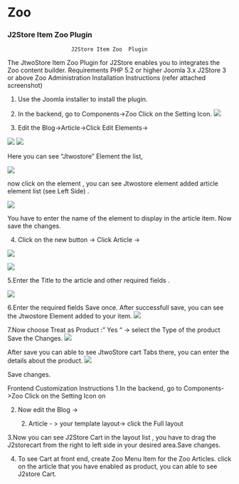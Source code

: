 # Zoo

### J2Store Item Zoo  Plugin 


                        J2Store Item Zoo  Plugin

The JtwoStore Item  Zoo Plugin for J2Store enables you to  integrates the Zoo content  builder. 
Requirements
PHP 5.2 or higher 
Joomla 3.x 
J2Store 3 or above 
Zoo 
Administration Installation Instructions (refer attached screenshot)
1. Use the Joomla installer to install the plugin. 

2. In the backend, go to Components->Zoo Click on the Setting Icon.
 ![](ctrl_manager.png)

3. Edit the Blog->Article->Click Edit Elements->

![](app_config.png)
![](step_1.png)

	
  Here you can see “Jtwostore” Element the list,
  
![](step_2.png)
	
 now click on the element , you can see Jtwostore element added article element list (see Left Side) .
 
![](step_3_up.png)

You have to enter the name of the element to display in the article item. Now save the changes.	

4. Click on the new button -> Click Article ->

![](create_new_article.png)




![](step_4.png)

5.Enter the Title to the article and other required fields .

![](new_item_before_save.png)

6.Enter the required fields Save once. After successfull save, you can see the Jtwostore Element added to your item.
![](new_item_after_save.png)

	
7.Now choose Treat as Product :” Yes “ -> select the Type of the product Save the
 Changes.
 ![](enable_product_choose_product_type.png)


After save you can able to see  JtwoStore cart  Tabs there, you can enter the details about the product. 
 ![](step_6.png)

 Save changes.

Frontend Customization Instructions
	1.In the backend, go to Components->Zoo Click on the Setting Icon on

2. Now edit the Blog -> 

    2. Article - > your template layout-> click the Full layout   



3.Now you can see J2Store Cart in the layout list , you have to drag the J2storecart from the right to left side in your desired area.Save changes.
		


4. To see Cart at front end, create Zoo Menu Item for the Zoo Articles.
   click on the article that you have enabled as product, you can able to see J2store Cart. 	
	
		
		



